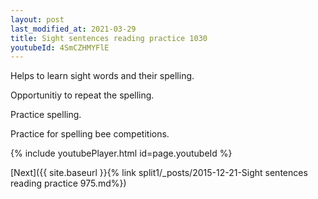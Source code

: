 ```yaml
---
layout: post
last_modified_at: 2021-03-29
title: Sight sentences reading practice 1030
youtubeId: 4SmCZHMYFlE
---
```

 
 
Helps to learn sight words and their spelling.

Opportunitiy to repeat the spelling. 

Practice spelling. 
 
Practice for spelling bee competitions. 
 
{% include youtubePlayer.html id=page.youtubeId %}
 
 

[Next]({{ site.baseurl }}{% link  split1/_posts/2015-12-21-Sight sentences reading practice 975.md%})
 
